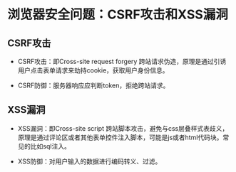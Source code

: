 # 浏览器安全问题：CSRF攻击和XSS漏洞    

## CSRF攻击
- CSRF攻击：即Cross-site request forgery 跨站请求伪造，原理是通过引诱用户点击表单请求来劫持cookie，获取用户身份信息。

- CSRF防御：服务器响应应判断token，拒绝跨站请求。

## XSS漏洞
- XSS漏洞：即Cross-site script 跨站脚本攻击，避免与css层叠样式表歧义，原理是通过评论区或者其他表单控件注入脚本，可能是js或者html代码块。常见的比如sql注入。

- XSS防御：对用户输入的数据进行编码转义、过滤。

